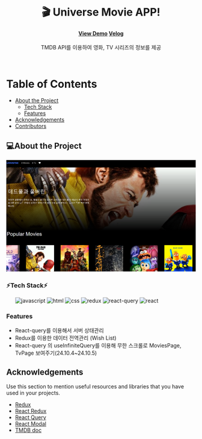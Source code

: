 <div align="center">

  <h1>🎬 Universe Movie APP! </h1>

<!-- Badges -->
<h4>
    <a href="https://univermovie.netlify.app">View Demo</a>
    <a href="https://velog.io/@hwn123h/Universe-%EC%98%81%ED%99%94-%EC%95%B1">Velog</a>
</h4>

<p>TMDB API를 이용하여 영화, TV 시리즈의 정보를 제공</p>

</div>

<br />

<!-- Table of Contents -->

# Table of Contents

- [About the Project](#about-the-project)
  - [Tech Stack](#tech-stack)
  - [Features](#features)
- [Acknowledgements](#acknowledgements)
- [Contributors](#contributors)

<!-- About the Project -->

## 💻About the Project

<div align="center"> 
  <img src="./public/universe.png" alt="screenshot" />
</div>

<!-- TechStack -->

### ⚡Tech Stack⚡

<ul>
   <img src="https://img.shields.io/badge/JavaScript-F7DF1E?style=for-the-badge&logo=JavaScript&logoColor=white" alt="javascript" />
   <img src="https://img.shields.io/badge/HTML5-E34F26?style=for-the-badge&logo=html5&logoColor=white" alt="html" />
   <img src="https://img.shields.io/badge/CSS3-1572B6?style=for-the-badge&logo=css3&logoColor=white" alt="css" />
   <img src="https://img.shields.io/badge/Redux-593D88?style=for-the-badge&logo=redux&logoColor=white" alt="redux" />
   <img src="https://img.shields.io/badge/ReactQuery-20232A?style=for-the-badge&logo=react&logoColor=61DAF" alt="react-query">
   <img src="https://img.shields.io/badge/React-20232A?style=for-the-badge&logo=react&logoColor=61DAFB" alt="react" />
</ul>

<!-- Features -->

### Features

- React-query를 이용해서 서버 상태관리
- Redux를 이용한 데이터 전역관리 (Wish List)
- React-query 의 useInfiniteQuery를 이용해 무한 스크롤로 MoviesPage, TvPage 보여주기(24.10.4~24.10.5)

## Acknowledgements

Use this section to mention useful resources and libraries that you have used in your projects.

- [Redux](https://ko.redux.js.org/introduction/getting-started/)
- [React Redux](https://react-redux.js.org/)
- [React Query](https://tanstack.com/query/latest/docs/framework/react/overview)
- [React Modal](https://github.com/reactjs/react-modal)
- [TMDB doc](https://developer.themoviedb.org/docs/getting-started)
